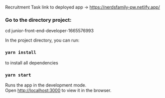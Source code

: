 Recruitment Task 
link to deployed app -> https://nerdsfamily-pw.netlify.app/

### Go to the directory project:

cd junior-front-end-developer-1665576993

In the project directory, you can run:

### `yarn install`

to install all dependencies

### `yarn start`

Runs the app in the development mode.\
Open [http://localhost:3000](http://localhost:3000) to view it in the browser.
